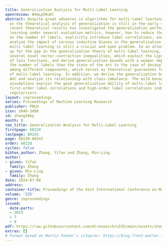 ```yaml
---
title: Generalization Analysis for Multi-Label Learning
openreview: W4mLp5KuKl
abstract: Despite great advances in algorithms for multi-label learning, research
  on the theoretical analysis of generalization is still in the early stage. Some
  recent theoretical results has investigated the generalization performance of multi-label
  learning under several evaluation metrics, however, how to reduce the dependency
  on the number of labels, explicitly introduce label correlations, and quantitatively
  analyze the impact of various inductive biases in the generalization analysis of
  multi-label learning is still a crucial and open problem. In an attempt to make
  up for the gap in the generalization theory of multi-label learning, we develop
  several novel vector-contraction inequalities, which exploit the Lipschitz continuity
  of loss functions, and derive generalization bounds with a weaker dependency on
  the number of labels than the state of the art in the case of decoupling the relationship
  among different components, which serves as theoretical guarantees for the generalization
  of multi-label learning. In addition, we derive the generalization bound for Macro-Averaged
  AUC and analyze its relationship with class-imbalance. The mild bounds without strong
  assumptions explain the good generalization ability of multi-label learning with
  first-order label correlations and high-order label correlations induced by norm
  regularizers.
layout: inproceedings
series: Proceedings of Machine Learning Research
publisher: PMLR
issn: 2640-3498
id: zhang24by
month: 0
tex_title: Generalization Analysis for Multi-Label Learning
firstpage: 60220
lastpage: 60243
page: 60220-60243
order: 60220
cycles: false
bibtex_author: Zhang, Yifan and Zhang, Min-Ling
author:
- given: Yifan
  family: Zhang
- given: Min-Ling
  family: Zhang
date: 2024-07-08
address:
container-title: Proceedings of the 41st International Conference on Machine Learning
volume: '235'
genre: inproceedings
issued:
  date-parts:
  - 2024
  - 7
  - 8
pdf: https://raw.githubusercontent.com/mlresearch/v235/main/assets/zhang24by/zhang24by.pdf
extras: []
# Format based on Martin Fenner's citeproc: https://blog.front-matter.io/posts/citeproc-yaml-for-bibliographies/
---
```

